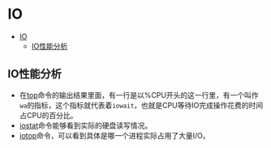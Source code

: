 # IO

- [IO](#io)
  - [IO性能分析](#io性能分析)

## IO性能分析

- 在[top](../tools/command.md#top)命令的输出结果里面，有一行是以%CPU开头的这一行里，有一个叫作`wa`的指标，这个指标就代表着`iowait`，也就是CPU等待IO完成操作花费的时间占CPU的百分比。
- [iostat](../tools/command.md#iostat)命令能够看到实际的硬盘读写情况。
- [iotop](../tools/command.md#iotop)命令，可以看到具体是哪一个进程实际占用了大量I/O。
